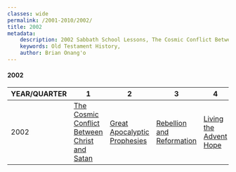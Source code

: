 ```yaml
---
classes: wide
permalink: /2001-2010/2002/
title: 2002
metadata:
    description: 2002 Sabbath School Lessons, The Cosmic Conflict Between Christ and Satan, Great Apocalyptic Prophesies, Rebellion and Reformation, Living the Advent Hope
    keywords: Old Testament History,
    author: Brian Onang'o
---
```


#### 2002

YEAR/QUARTER |   1  | 2| 3| 4
-------------|------------|---|--|---
2002   |  [The Cosmic Conflict Between Christ and Satan](/2001-2010/2002/quarter1) | [Great Apocalyptic Prophesies](/2001-2010/2002/quarter2) | [Rebellion and Reformation](/2001-2010/2002/quarter3) | [Living the Advent Hope](/2001-2010/2002/quarter4) |
 